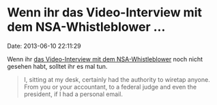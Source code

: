 Wenn ihr das Video-Interview mit dem NSA-Whistleblower \...
===========================================================

Date: 2013-06-10 22:11:29

Wenn ihr [das Video-Interview mit dem
NSA-Whistleblower](http://www.youtube.com/watch?v=5yB3n9fu-rM) noch
nicht gesehen habt, solltet ihr es mal tun.

> I, sitting at my desk, certainly had the authority to wiretap anyone.
> From you or your accountant, to a federal judge and even the
> president, if I had a personal email.
